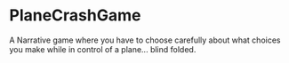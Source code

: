 # PlaneCrashGame
A Narrative game where you have to choose carefully about what choices you make while in control of a plane... blind folded.
